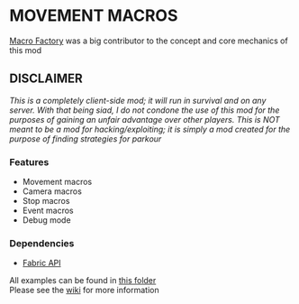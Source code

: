# MOVEMENT MACROS
[Macro Factory](https://github.com/DanilMK/macrofactory) was a big contributor to the concept and core mechanics of this mod

## DISCLAIMER
*This is a completely client-side mod; it will run in survival and on any server. With that being siad, I do not condone the use of this mod for the purposes of gaining an unfair advantage over other players. This is NOT meant to be a mod for hacking/exploiting; it is simply a mod created for the purpose of finding strategies for parkour*

### Features
- Movement macros
- Camera macros
- Stop macros
- Event macros
- Debug mode

### Dependencies
- [Fabric API](https://github.com/FabricMC/fabric)

All examples can be found in [this folder](src/main/resources/example)  
Please see the [wiki](https://github.com/Anxietie/Movement-Macros/wiki) for more information